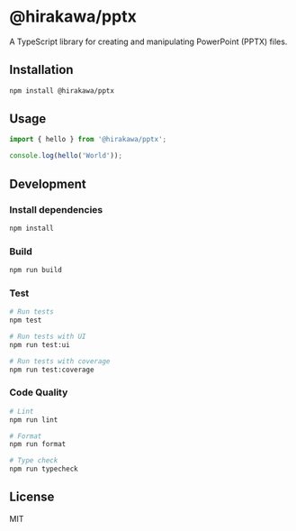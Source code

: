 # @hirakawa/pptx

A TypeScript library for creating and manipulating PowerPoint (PPTX) files.

## Installation

```bash
npm install @hirakawa/pptx
```

## Usage

```typescript
import { hello } from '@hirakawa/pptx';

console.log(hello('World'));
```

## Development

### Install dependencies

```bash
npm install
```

### Build

```bash
npm run build
```

### Test

```bash
# Run tests
npm test

# Run tests with UI
npm run test:ui

# Run tests with coverage
npm run test:coverage
```

### Code Quality

```bash
# Lint
npm run lint

# Format
npm run format

# Type check
npm run typecheck
```

## License

MIT
